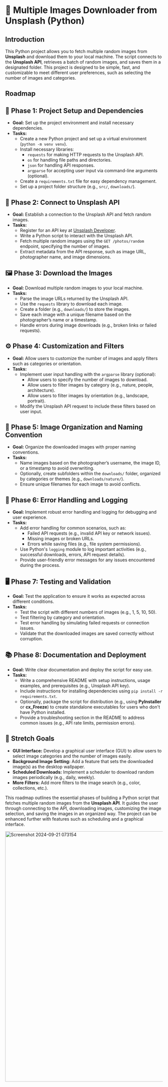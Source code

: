 
<!DOCTYPE html>
<html lang="en">
<head>
    <meta charset="UTF-8">
    <meta name="viewport" content="width=device-width, initial-scale=1.0">
</head>
<body>
    <h1>📸 Multiple Images Downloader from Unsplash (Python)</h1>
    <h2>Introduction</h2>
    <p>
        This Python project allows you to fetch multiple random images from <strong>Unsplash</strong> and download them to your local machine. The script connects to the <strong>Unsplash API</strong>, retrieves a batch of random images, and saves them in a designated folder. This project is designed to be simple, fast, and customizable to meet different user preferences, such as selecting the number of images and categories.
    </p>
    <h2>Roadmap</h2>
    <h2>🚀 Phase 1: Project Setup and Dependencies</h2>
    <ul>
        <li><strong>Goal:</strong> Set up the project environment and install necessary dependencies.</li>
        <li><strong>Tasks:</strong>
            <ul>
                <li>Create a new Python project and set up a virtual environment (<code>python -m venv venv</code>).</li>
                <li>Install necessary libraries:
                    <ul>
                        <li><code>requests</code> for making HTTP requests to the Unsplash API.</li>
                        <li><code>os</code> for handling file paths and directories.</li>
                        <li><code>json</code> for handling API responses.</li>
                        <li><code>argparse</code> for accepting user input via command-line arguments (optional).</li>
                    </ul>
                </li>
                <li>Create a <code>requirements.txt</code> file for easy dependency management.</li>
                <li>Set up a project folder structure (e.g., <code>src/</code>, <code>downloads/</code>).</li>
            </ul>
        </li>
    </ul>
    <h2>🔧 Phase 2: Connect to Unsplash API</h2>
    <ul>
        <li><strong>Goal:</strong> Establish a connection to the Unsplash API and fetch random images.</li>
        <li><strong>Tasks:</strong>
            <ul>
                <li>Register for an API key at <a href="https://unsplash.com/developers" target="_blank">Unsplash Developer</a>.</li>
                <li>Write a Python script to interact with the Unsplash API.</li>
                <li>Fetch multiple random images using the <code>GET /photos/random</code> endpoint, specifying the number of images.</li>
                <li>Extract metadata from the API response, such as image URL, photographer name, and image dimensions.</li>
            </ul>
        </li>
    </ul>
    <h2>🖼️ Phase 3: Download the Images</h2>
    <ul>
        <li><strong>Goal:</strong> Download multiple random images to your local machine.</li>
        <li><strong>Tasks:</strong>
            <ul>
                <li>Parse the image URLs returned by the Unsplash API.</li>
                <li>Use the <code>requests</code> library to download each image.</li>
                <li>Create a folder (e.g., <code>downloads/</code>) to store the images.</li>
                <li>Save each image with a unique filename based on the photographer’s name or a timestamp.</li>
                <li>Handle errors during image downloads (e.g., broken links or failed requests).</li>
            </ul>
        </li>
    </ul>
    <h2>⚙️ Phase 4: Customization and Filters</h2>
    <ul>
        <li><strong>Goal:</strong> Allow users to customize the number of images and apply filters such as categories or orientation.</li>
        <li><strong>Tasks:</strong>
            <ul>
                <li>Implement user input handling with the <code>argparse</code> library (optional):
                    <ul>
                        <li>Allow users to specify the number of images to download.</li>
                        <li>Allow users to filter images by category (e.g., nature, people, architecture).</li>
                        <li>Allow users to filter images by orientation (e.g., landscape, portrait).</li>
                    </ul>
                </li>
                <li>Modify the Unsplash API request to include these filters based on user input.</li>
            </ul>
        </li>
    </ul>
    <h2>🧰 Phase 5: Image Organization and Naming Convention</h2>
    <ul>
        <li><strong>Goal:</strong> Organize the downloaded images with proper naming conventions.</li>
        <li><strong>Tasks:</strong>
            <ul>
                <li>Name images based on the photographer’s username, the image ID, or a timestamp to avoid overwriting.</li>
                <li>Optionally, create subfolders within the <code>downloads/</code> folder, organized by categories or themes (e.g., <code>downloads/nature/</code>).</li>
                <li>Ensure unique filenames for each image to avoid conflicts.</li>
            </ul>
        </li>
    </ul>
    <h2>📝 Phase 6: Error Handling and Logging</h2>
    <ul>
        <li><strong>Goal:</strong> Implement robust error handling and logging for debugging and user experience.</li>
        <li><strong>Tasks:</strong>
            <ul>
                <li>Add error handling for common scenarios, such as:
                    <ul>
                        <li>Failed API requests (e.g., invalid API key or network issues).</li>
                        <li>Missing images or broken URLs.</li>
                        <li>Errors while saving files (e.g., file system permissions).</li>
                    </ul>
                </li>
                <li>Use Python's <code>logging</code> module to log important activities (e.g., successful downloads, errors, API request details).</li>
                <li>Provide user-friendly error messages for any issues encountered during the process.</li>
            </ul>
        </li>
    </ul>
    <h2>🖥️ Phase 7: Testing and Validation</h2>
    <ul>
        <li><strong>Goal:</strong> Test the application to ensure it works as expected across different conditions.</li>
        <li><strong>Tasks:</strong>
            <ul>
                <li>Test the script with different numbers of images (e.g., 1, 5, 10, 50).</li>
                <li>Test filtering by category and orientation.</li>
                <li>Test error handling by simulating failed requests or connection issues.</li>
                <li>Validate that the downloaded images are saved correctly without corruption.</li>
            </ul>
        </li>
    </ul>
    <h2>📚 Phase 8: Documentation and Deployment</h2>
    <ul>
        <li><strong>Goal:</strong> Write clear documentation and deploy the script for easy use.</li>
        <li><strong>Tasks:</strong>
            <ul>
                <li>Write a comprehensive README with setup instructions, usage examples, and prerequisites (e.g., Unsplash API key).</li>
                <li>Include instructions for installing dependencies using <code>pip install -r requirements.txt</code>.</li>
                <li>Optionally, package the script for distribution (e.g., using <strong>PyInstaller</strong> or <strong>cx_Freeze</strong>) to create standalone executables for users who don't have Python installed.</li>
                <li>Provide a troubleshooting section in the README to address common issues (e.g., API rate limits, permission errors).</li>
            </ul>
        </li>
    </ul>
    <h2>🎯 Stretch Goals</h2>
    <ul>
        <li><strong>GUI Interface:</strong> Develop a graphical user interface (GUI) to allow users to select image categories and the number of images easily.</li>
        <li><strong>Background Image Setting:</strong> Add a feature that sets the downloaded image(s) as the desktop wallpaper.</li>
        <li><strong>Scheduled Downloads:</strong> Implement a scheduler to download random images periodically (e.g., daily, weekly).</li>
        <li><strong>More Filters:</strong> Add more filters to the image search (e.g., color, collections, etc.).</li>
    </ul>
    <p>
        This roadmap outlines the essential phases of building a Python script that fetches multiple random images from the <strong>Unsplash API</strong>. It guides the user through connecting to the API, downloading images, customizing the image selection, and saving the images in an organized way. The project can be enhanced further with features such as scheduling and a graphical interface.
    </p>
</body>
</html>

<img width="800" alt="Screenshot 2024-09-21 073154" src="https://github.com/user-attachments/assets/74603437-c772-4cb1-9faa-ebb676144e22">

